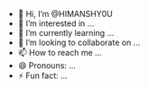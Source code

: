 - 👋 Hi, I’m @HIMANSHY0U
- 👀 I’m interested in ...
- 🌱 I’m currently learning ...
- 💞️ I’m looking to collaborate on ...
- 📫 How to reach me ...
- 😄 Pronouns: ...
- ⚡ Fun fact: ...

<!---
HIMANSHY0U/HIMANSHY0U is a ✨ special ✨ repository because its `README.md` (this file) appears on your GitHub profile.
You can click the Preview link to take a look at your changes.
--->

